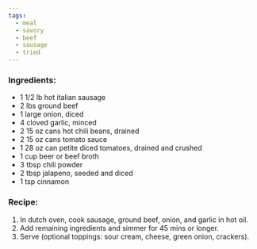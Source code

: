 ```yaml
---
tags:
  - meal
  - savory
  - beef
  - sausage
  - tried
---
```

### Ingredients:
- 1 1/2 lb hot italian sausage 
- 2 lbs ground beef
- 1 large onion, diced
- 4 cloved garlic, minced
- 2 15 oz cans hot chili beans, drained
- 2 15 oz cans tomato sauce
- 1 28 oz can petite diced tomatoes, drained and crushed
- 1 cup beer or beef broth
- 3 tbsp chili powder
- 2 tbsp jalapeno, seeded and diced
- 1 tsp cinnamon

### Recipe:
1. In dutch oven, cook sausage, ground beef, onion, and garlic in hot oil. 
2. Add remaining ingredients and simmer for 45 mins or longer. 
3. Serve (optional toppings: sour cream, cheese, green onion, crackers).